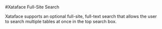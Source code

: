 #Xataface Full-Site Search

Xataface supports an optional full-site, full-text search that allows the user to search multiple tables at once in the top search box.
